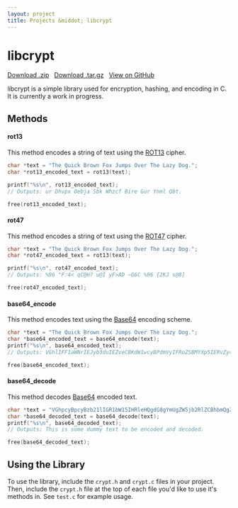 ```yaml
---
layout: project
title: Projects &middot; libcrypt
---
```


# libcrypt

<i class="icon-cloud-download"></i> <a href="https://github.com/caseyscarborough/libcrypt/zipball/master">Download .zip</a> &nbsp; 
<i class="icon-cloud-download"></i> <a href="https://github.com/caseyscarborough/libcrypt/tarball/master">Download .tar.gz</a> &nbsp; 
<i class="icon-github"></i> <a href="https://github.com/caseyscarborough/libcrypt">View on GitHub</a>

libcrypt is a simple library used for encryption, hashing, and encoding in C. It is currently a work in progress.

## Methods

#### rot13

This method encodes a string of text using the [ROT13](http://en.wikipedia.org/wiki/ROT13) cipher.

```cpp
char *text = "The Quick Brown Fox Jumps Over The Lazy Dog.";
char *rot13_encoded_text = rot13(text);

printf("%s\n", rot13_encoded_text);
// Outputs: ur Dhvpx Oebja Sbk Whzcf Bire Gur Ynml Qbt.

free(rot13_encoded_text);
```

#### rot47

This method encodes a string of text using the [ROT47](http://en.wikipedia.org/wiki/ROT47#Variants) cipher.

```cpp
char *text = "The Quick Brown Fox Jumps Over The Lazy Dog.";
char *rot47_encoded_text = rot13(text);

printf("%s\n", rot47_encoded_text);
// Outputs: %96 "F:4< qC@H? u@I yF>AD ~G6C %96 {2KJ s@8]

free(rot47_encoded_text);
```

#### base64_encode

This method encodes text using the [Base64](http://en.wikipedia.org/wiki/Base64) encoding scheme.

```cpp
char *text = "The Quick Brown Fox Jumps Over The Lazy Dog.";
char *base64_encoded_text = base64_encode(text);
printf("%s\n", base64_encoded_text);
// Outputs: VGhlIFF1aWNrIEJyb3duIEZveCBKdW1wcyBPdmVyIFRoZSBMYXp5IERvZy4=

free(base64_encoded_text);
```

#### base64_decode

This method decodes [Base64](http://en.wikipedia.org/wiki/Base64) encoded text.

```cpp
char *text = "VGhpcyBpcyBzb21lIGR1bW15IHRleHQgdG8gYmUgZW5jb2RlZCBhbmQgZGVjb2RlZC4=";
char *base64_decoded_text = base64_decode(text);
printf("%s\n", base64_decoded_text);
// Outputs: This is some dummy text to be encoded and decoded.

free(base64_decoded_text);
```

## Using the Library

To use the library, include the `crypt.h` and `crypt.c` files in your project. Then, include the `crypt.h` file at the top of each file you'd like to use it's methods in. See `test.c` for example usage.
